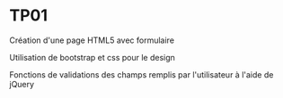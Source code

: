 # TP01

Création d'une page HTML5 avec formulaire

Utilisation de bootstrap et css pour le design

Fonctions de validations des champs remplis par l'utilisateur à l'aide de jQuery
